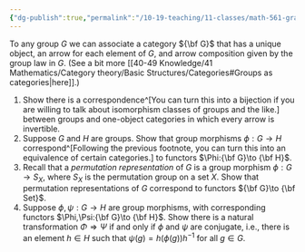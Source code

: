 ```yaml
---
{"dg-publish":true,"permalink":"/10-19-teaching/11-classes/math-561-graduate-algebra/exercises/groups-as-categories/","updated":"2024-10-07T13:02:24-07:00"}
---
```


To any group $G$ we can associate a category ${\bf G}$ that has a unique object, an arrow for each element of $G$, and arrow composition given by the group law in $G$. (See a bit more [[40-49 Knowledge/41 Mathematics/Category theory/Basic Structures/Categories#Groups as categories\|here]].)
1. Show there is a correspondence^[You can turn this into a bijection if you are willing to talk about isomorphism classes of groups and the like.] between groups and one-object categories in which every arrow is invertible.
2. Suppose $G$ and $H$ are groups. Show that group morphisms $\phi:G\to H$ correspond^[Following the previous footnote, you can turn this into an equivalence of certain categories.] to functors $\Phi:{\bf G}\to {\bf H}$.
3. Recall that a *permutation representation* of $G$ is a group morphism $\phi:G\to S_X$, where $S_X$ is the permutation group on a set $X$. Show that permutation representations of $G$ correspond to functors ${\bf G}\to {\bf Set}$.
4. Suppose $\phi,\psi:G\to H$ are group morphisms, with corresponding functors $\Phi,\Psi:{\bf G}\to {\bf H}$. Show there is a natural transformation $\Phi\Rightarrow \Psi$ if and only if $\phi$ and $\psi$ are conjugate, i.e., there is an element $h\in H$ such that $\psi(g)=h(\phi(g))h^{-1}$ for all $g\in G$.
